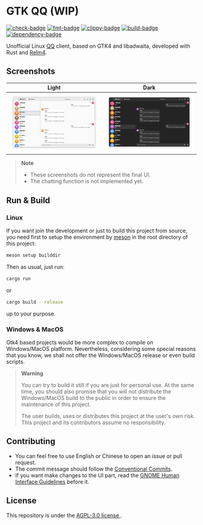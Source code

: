 # GTK QQ (WIP)

[![check-badge]][check-link]
[![fmt-badge]][fmt-link]
[![clippy-badge]][clippy-link]
[![build-badge]][build-link]
[![dependency-badge]][dependency-link]

[check-badge]: https://github.com/lomirus/gtk-qq/workflows/check/badge.svg
[check-link]: https://github.com/lomirus/gtk-qq/actions/workflows/check.yaml
[fmt-badge]: https://github.com/lomirus/gtk-qq/workflows/fmt/badge.svg
[fmt-link]: https://github.com/lomirus/gtk-qq/actions/workflows/fmt.yaml
[clippy-badge]: https://github.com/lomirus/gtk-qq/workflows/clippy/badge.svg
[clippy-link]: https://github.com/lomirus/gtk-qq/actions/workflows/clippy.yaml
[build-badge]: https://github.com/lomirus/gtk-qq/workflows/build/badge.svg
[build-link]: https://github.com/lomirus/gtk-qq/actions/workflows/build.yaml
[dependency-badge]: https://deps.rs/repo/github/lomirus/gtk-qq/status.svg
[dependency-link]: https://deps.rs/repo/github/lomirus/gtk-qq

Unofficial Linux [QQ](https://im.qq.com/) client, based on GTK4 and libadwaita, developed with Rust and [Relm4](https://relm4.org/).

## Screenshots

| Light                                      | Dark                                     |
| ------------------------------------------ | ---------------------------------------- |
| ![Light Mode Screenshot](./docs/light.png) | ![Dark Mode Screenshot](./docs/dark.png) |

> **Note**
> - These screenshots do not represent the final UI.
> - The chatting function is not implemented yet.

## Run & Build

### Linux

If you want join the development or just to build this project from source, you need first to setup the environment by [meson](https://mesonbuild.com/Quick-guide.html) in the root directory of this project:

```bash
meson setup builddir
```

Then as usual, just run:

```bash
cargo run
```

or

```bash
cargo build --release
```

up to your purpose.

### Windows & MacOS

Gtk4 based projects would be more complex to compile on Windows/MacOS platform. Nevertheless, considering some special reasons that you know, we shall not offer the Windows/MacOS release or even build scripts. 

> **Warning**
> 
> You can try to build it still if you are just for personal use. At the same time, you should also promise that you will not distribute the Windows/MacOS build to the public in order to ensure the maintenance of this project.
>
> The user builds, uses or distributes this project at the user's own risk. This project and its contributors assume no responsibility.

## Contributing

- You can feel free to use English or Chinese to open an issue or pull request.
- The commit message should follow the [Conventional Commits](https://www.conventionalcommits.org/en/v1.0.0/).
- If you want make changes to the UI part, read the [GNOME Human Interface Guidelines](https://developer.gnome.org/hig/index.html) before it.

## License

This repository is under the [AGPL-3.0 license ](https://github.com/lomirus/gtk-qq/blob/main/LICENSE).
